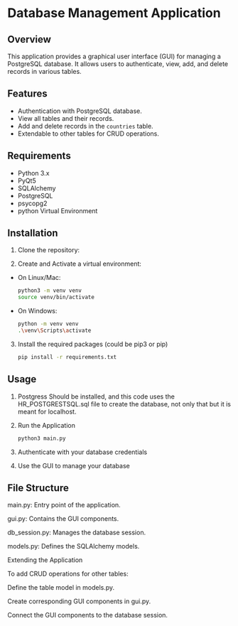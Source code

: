 # Database Management Application

## Overview
This application provides a graphical user interface (GUI) for managing a PostgreSQL database. It allows users to authenticate, view, add, and delete records in various tables.

## Features
- Authentication with PostgreSQL database.
- View all tables and their records.
- Add and delete records in the `countries` table.
- Extendable to other tables for CRUD operations.

## Requirements
- Python 3.x
- PyQt5
- SQLAlchemy
- PostgreSQL
- psycopg2
- python Virtual Environment

## Installation
1. Clone the repository:
   

2. Create and Activate a virtual environment:
- On Linux/Mac:
    ```bash 
    python3 -m venv venv
    source venv/bin/activate

- On Windows:
    ```bash
    python -m venv venv
    .\venv\Scripts\activate

3. Install the required packages (could be pip3 or pip)
    ```bash
    pip install -r requirements.txt


## Usage
1. Postgress Should be installed, and this code uses the HR_POSTGRESTSQL.sql file to create the database, not only that but it is meant for localhost.

2. Run the Application
    ```bash
    python3 main.py

3. Authenticate with your database credentials

4. Use the GUI to manage your database

## File Structure

main.py: Entry point of the application.

gui.py: Contains the GUI components.

db_session.py: Manages the database session.

models.py: Defines the SQLAlchemy models.

Extending the Application

To add CRUD operations for other tables:

Define the table model in models.py.

Create corresponding GUI components in gui.py.

Connect the GUI components to the database session.